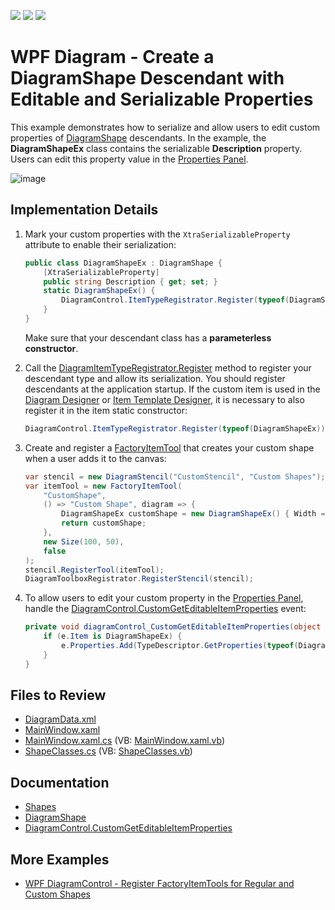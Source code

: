 <!-- default badges list -->
![](https://img.shields.io/endpoint?url=https://codecentral.devexpress.com/api/v1/VersionRange/128585198/22.2.2%2B)
[![](https://img.shields.io/badge/Open_in_DevExpress_Support_Center-FF7200?style=flat-square&logo=DevExpress&logoColor=white)](https://supportcenter.devexpress.com/ticket/details/T395040)
[![](https://img.shields.io/badge/📖_How_to_use_DevExpress_Examples-e9f6fc?style=flat-square)](https://docs.devexpress.com/GeneralInformation/403183)
<!-- default badges end -->

# WPF Diagram - Create a DiagramShape Descendant with Editable and Serializable Properties

This example demonstrates how to serialize and allow users to edit custom properties of [DiagramShape](https://docs.devexpress.com/WPF/DevExpress.Xpf.Diagram.DiagramShape) descendants. In the example, the **DiagramShapeEx** class contains the serializable **Description** property. Users can edit this property value in the [Properties Panel](https://docs.devexpress.com/WPF/116506/controls-and-libraries/diagram-control/diagram-designer-control/properties-panel).

![image](https://github.com/DevExpress-Examples/wpf-diagram-create-diagramshape-descendant-with-editable-and-serializable-properties/assets/65009440/f7e34156-60ae-4ac9-abe3-0c6772543d76)

## Implementation Details

1. Mark your custom properties with the `XtraSerializableProperty` attribute to enable their serialization:

    ```cs
    public class DiagramShapeEx : DiagramShape {
        [XtraSerializableProperty]
        public string Description { get; set; }
        static DiagramShapeEx() {
            DiagramControl.ItemTypeRegistrator.Register(typeof(DiagramShapeEx));
        }
    }
    ```

    Make sure that your descendant class has a **parameterless constructor**.

2. Call the [DiagramItemTypeRegistrator.Register](https://docs.devexpress.com/CoreLibraries/DevExpress.Diagram.Core.DiagramItemTypeRegistrator.Register(System.Type--)) method to register your descendant type and allow its serialization. You should register descendants at the application startup. If the custom item is used in the [Diagram Designer](https://docs.devexpress.com/WPF/115125/controls-and-libraries/diagram-control/diagram-designer-control/diagram-designer-control) or [Item Template Designer](https://docs.devexpress.com/WPF/117615/controls-and-libraries/diagram-control/data-binding/item-template-designer), it is necessary to also register it in the item static constructor:

    ```cs
    DiagramControl.ItemTypeRegistrator.Register(typeof(DiagramShapeEx));
    ```

3. Create and register a [FactoryItemTool](https://docs.devexpress.com/CoreLibraries/DevExpress.Diagram.Core.FactoryItemTool) that creates your custom shape when a user adds it to the canvas:

    ```cs
    var stencil = new DiagramStencil("CustomStencil", "Custom Shapes");
    var itemTool = new FactoryItemTool(
        "CustomShape",
        () => "Custom Shape", diagram => {
            DiagramShapeEx customShape = new DiagramShapeEx() { Width = 100, Height = 50 };
            return customShape;
        },
        new Size(100, 50),
        false
    );
    stencil.RegisterTool(itemTool);
    DiagramToolboxRegistrator.RegisterStencil(stencil);
    ```

4. To allow users to edit your custom property in the [Properties Panel](https://docs.devexpress.com/WPF/116506/controls-and-libraries/diagram-control/diagram-designer-control/properties-panel), handle the [DiagramControl.CustomGetEditableItemProperties](https://docs.devexpress.com/WPF/DevExpress.Xpf.Diagram.DiagramControl.CustomGetEditableItemProperties) event:

    ```cs
    private void diagramControl_CustomGetEditableItemProperties(object sender, DiagramCustomGetEditableItemPropertiesEventArgs e) {
        if (e.Item is DiagramShapeEx) {
            e.Properties.Add(TypeDescriptor.GetProperties(typeof(DiagramShapeEx))["Description"]);
        }
    }
    ```

## Files to Review

* [DiagramData.xml](./CS/DXDiagram.CustomShapeProperties/DiagramData.xml)
* [MainWindow.xaml](./CS/DXDiagram.CustomShapeProperties/MainWindow.xaml)
* [MainWindow.xaml.cs](./CS/DXDiagram.CustomShapeProperties/MainWindow.xaml.cs) (VB: [MainWindow.xaml.vb](./VB/DXDiagram.CustomShapeProperties/MainWindow.xaml.vb))
* [ShapeClasses.cs](./CS/DXDiagram.CustomShapeProperties/ShapeClasses.cs) (VB: [ShapeClasses.vb](./VB/DXDiagram.CustomShapeProperties/ShapeClasses.vb))

## Documentation

* [Shapes](https://docs.devexpress.com/WPF/116099/controls-and-libraries/diagram-control/diagram-items/shapes)
* [DiagramShape](https://docs.devexpress.com/WPF/DevExpress.Xpf.Diagram.DiagramShape)
* [DiagramControl.CustomGetEditableItemProperties](https://docs.devexpress.com/WPF/DevExpress.Xpf.Diagram.DiagramControl.CustomGetEditableItemProperties)

## More Examples

* [WPF DiagramControl - Register FactoryItemTools for Regular and Custom Shapes](https://github.com/DevExpress-Examples/wpf-diagram-register-factoryitemtools-for-shapes)
